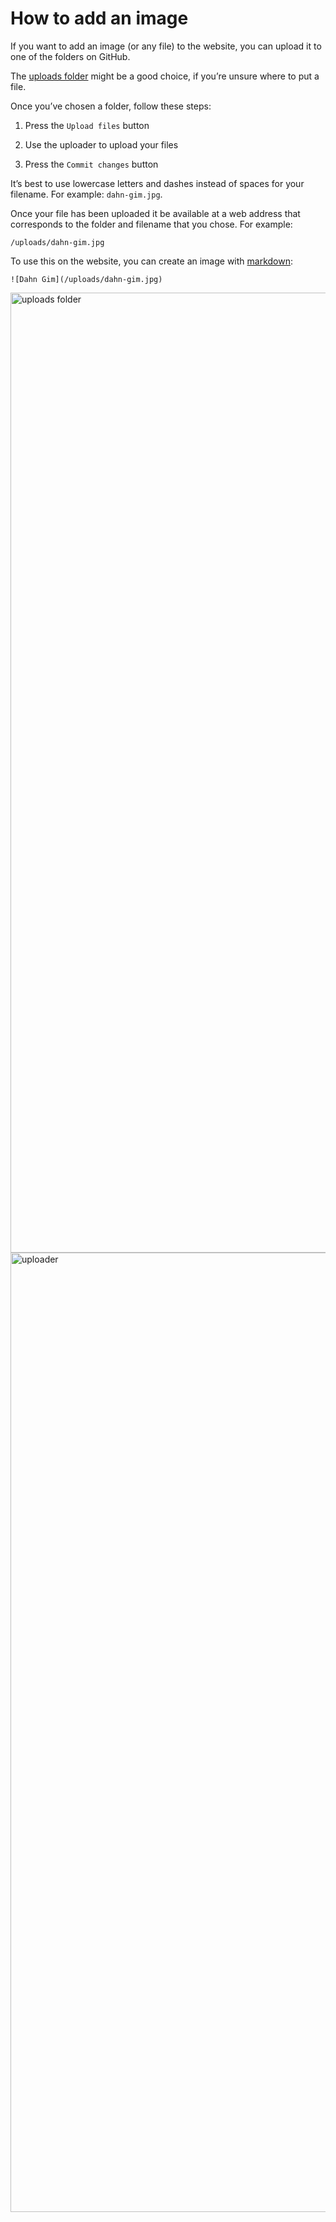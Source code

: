 # How to add an image

If you want to add an image (or any file) to the website, you can upload it to one of the folders on GitHub.

The [uploads folder](https://github.com/jimthoburn/artsamo/tree/master/uploads) might be a good choice, if you’re unsure where to put a file.

Once you’ve chosen a folder, follow these steps:

1. Press the `Upload files` button

2. Use the uploader to upload your files

3. Press the `Commit changes` button

It’s best to use lowercase letters and dashes instead of spaces for your filename. For example: `dahn-gim.jpg`.

Once your file has been uploaded it be available at a web address that corresponds to the folder and filename that you chose. For example:

```
/uploads/dahn-gim.jpg
```

To use this on the website, you can create an image with [markdown](https://guides.github.com/features/mastering-markdown/):

```
![Dahn Gim](/uploads/dahn-gim.jpg)
```

<img width="1536" alt="uploads folder" src="https://user-images.githubusercontent.com/926616/57563893-822fd580-7358-11e9-8459-dab9ffa4ae47.png">

<img width="1535" alt="uploader" src="https://user-images.githubusercontent.com/926616/57563892-822fd580-7358-11e9-91ca-9ef62fdad7c8.png">
